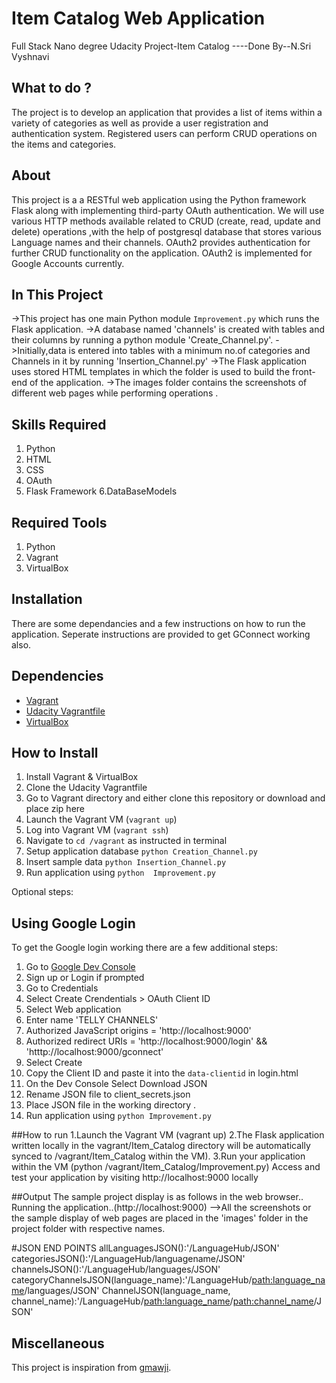 # Item Catalog Web Application
Full Stack Nano degree Udacity Project-Item Catalog 
----Done By--N.Sri Vyshnavi

## What to do ?
The project is to develop an application that provides a list of items within a variety of categories as well as provide a user registration and authentication system. Registered users can perform CRUD operations on the items and categories.

## About
This project is a a RESTful web application using the Python framework Flask along with implementing third-party OAuth authentication. We will use various HTTP methods available related to CRUD (create, read, update and delete) operations ,with the help of postgresql database that stores various Language names and their channels. OAuth2 provides authentication for further CRUD functionality on the application.  OAuth2 is implemented for Google Accounts currently.

## In This Project
->This project has one main Python module `Improvement.py` which runs the Flask application. 
->A database named 'channels' is created with tables and their columns by running a python module 'Create_Channel.py'.
->Initially,data is entered into tables with a minimum no.of categories and Channels in it by running 'Insertion_Channel.py'
->The Flask application uses stored HTML templates in which the folder is used  to build the front-end of the application.
->The images folder contains the screenshots of different web pages while performing operations .

## Skills Required
1. Python
2. HTML
3. CSS
4. OAuth
5. Flask Framework
6.DataBaseModels

## Required Tools
1. Python
2. Vagrant
3. VirtualBox

## Installation
There are some dependancies and a few instructions on how to run the application.
Seperate instructions are provided to get GConnect working also.

## Dependencies
- [Vagrant](https://www.vagrantup.com/)
- [Udacity Vagrantfile](https://github.com/udacity/fullstack-nanodegree-vm)
- [VirtualBox](https://www.virtualbox.org/wiki/Downloads)

## How to Install
1. Install Vagrant & VirtualBox
2. Clone the Udacity Vagrantfile
3. Go to Vagrant directory and either clone this repository or download and place zip here
3. Launch the Vagrant VM (`vagrant up`)
4. Log into Vagrant VM (`vagrant ssh`)
5. Navigate to `cd /vagrant` as instructed in terminal
6. Setup application database `python Creation_Channel.py`
7. Insert sample data `python Insertion_Channel.py`
8. Run application using `python  Improvement.py`


Optional steps:

## Using Google Login
To get the Google login working there are a few additional steps:

1. Go to [Google Dev Console](https://console.developers.google.com)
2. Sign up or Login if prompted
3. Go to Credentials
4. Select Create Crendentials > OAuth Client ID
5. Select Web application
6. Enter name 'TELLY CHANNELS'
7. Authorized JavaScript origins = 'http://localhost:9000'
8. Authorized redirect URIs = 'http://localhost:9000/login' && 'htttp://localhost:9000/gconnect'
9. Select Create
10. Copy the Client ID and paste it into the `data-clientid` in login.html
11. On the Dev Console Select Download JSON
12. Rename JSON file to client_secrets.json
13. Place JSON file in  the working directory .
14. Run application using `python Improvement.py`

##How to run
1.Launch the Vagrant VM (vagrant up)
2.The Flask application written locally in the vagrant/Item_Catalog directory  will be automatically  synced to /vagrant/Item_Catalog within the VM).
3.Run your application within the VM (python /vagrant/Item_Catalog/Improvement.py)
Access and test your application by visiting http://localhost:9000 locally

##Output
The sample project display is as follows in the web browser..
Running the application..(http://localhost:9000) 
-->All the screenshots or the sample display of web pages are placed in the 'images' folder in the project folder with respective names.

#JSON END POINTS
allLanguagesJSON():'/LanguageHub/JSON'
categoriesJSON():'/LanguageHub/languagename/JSON'
channelsJSON():'/LanguageHub/languages/JSON'
categoryChannelsJSON(language_name):'/LanguageHub/<path:language_name>/languages/JSON'
ChannelJSON(language_name, channel_name):'/LanguageHub/<path:language_name>/<path:channel_name>/JSON'
## Miscellaneous
This project is inspiration from [gmawji](https://github.com/gmawji/item-catalog).
